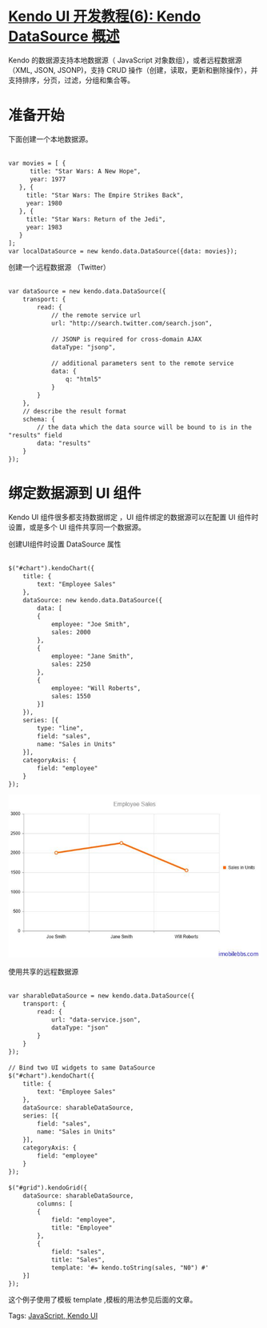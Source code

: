 # [Kendo UI 开发教程(6): Kendo DataSource 概述](http://www.imobilebbs.com/wordpress/archives/4605)

Kendo 的数据源支持本地数据源（ JavaScript 对象数组），或者远程数据源（XML, JSON, JSONP)，支持 CRUD 操作（创建，读取，更新和删除操作），并支持排序，分页，过滤，分组和集合等。

# 准备开始

下面创建一个本地数据源。

```

var movies = [ {
      title: "Star Wars: A New Hope",
      year: 1977
   }, {
     title: "Star Wars: The Empire Strikes Back",
     year: 1980
   }, {
     title: "Star Wars: Return of the Jedi",
     year: 1983
   }
];
var localDataSource = new kendo.data.DataSource({data: movies});

```
创建一个远程数据源 （Twitter）

```

var dataSource = new kendo.data.DataSource({
    transport: {
        read: {
            // the remote service url
            url: "http://search.twitter.com/search.json",

            // JSONP is required for cross-domain AJAX
            dataType: "jsonp",

            // additional parameters sent to the remote service
            data: {
                q: "html5"
            }
        }
    },
    // describe the result format
    schema: {
        // the data which the data source will be bound to is in the "results" field
        data: "results"
    }
});

```
# 绑定数据源到 UI 组件

Kendo UI 组件很多都支持数据绑定 ，UI 组件绑定的数据源可以在配置 UI 组件时设置，或是多个 UI 组件共享同一个数据源。

创建UI组件时设置 DataSource 属性

```

$("#chart").kendoChart({
    title: {
        text: "Employee Sales"
    },
    dataSource: new kendo.data.DataSource({
        data: [
        {
            employee: "Joe Smith",
            sales: 2000
        },
        {
            employee: "Jane Smith",
            sales: 2250
        },
        {
            employee: "Will Roberts",
            sales: 1550
        }]
    }),
    series: [{
        type: "line",
        field: "sales",
        name: "Sales in Units"
    }],
    categoryAxis: {
        field: "employee"
    }
});

```

![](images/19.jpg)

使用共享的远程数据源

```

var sharableDataSource = new kendo.data.DataSource({
    transport: {
        read: {
            url: "data-service.json",
            dataType: "json"
        }
    }
});

// Bind two UI widgets to same DataSource
$("#chart").kendoChart({
    title: {
        text: "Employee Sales"
    },
    dataSource: sharableDataSource,
    series: [{
        field: "sales",
        name: "Sales in Units"
    }],
    categoryAxis: {
        field: "employee"
    }
});

$("#grid").kendoGrid({
    dataSource: sharableDataSource,
        columns: [
        {
            field: "employee",
            title: "Employee"
        },
        {
            field: "sales",
            title: "Sales",
            template: '#= kendo.toString(sales, "N0") #'
    }]
});

```

这个例子使用了模板 template ,模板的用法参见后面的文章。

Tags: [JavaScript, Kendo UI](http://www.imobilebbs.com/wordpress/archives/tag/kendo-ui)